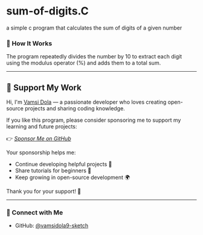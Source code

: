 # sum-of-digits.C
a simple c program that calculates the sum of digits of a given number 

### 🧠 How It Works
The program repeatedly divides the number by 10 to extract each digit using the modulus operator (%) and adds them to a total sum.

---

## 💖 Support My Work

Hi, I'm [Vamsi Dola](https://github.com/vamsidola9-sketch) — a passionate developer who loves creating open-source projects and sharing coding knowledge.

If you like this program, please consider sponsoring me to support my learning and future projects:

👉 [*Sponsor Me on GitHub*](https://github.com/sponsors/vamsidola9-sketch)

Your sponsorship helps me:
- Continue developing helpful projects 🧩  
- Share tutorials for beginners 📘  
- Keep growing in open-source development 🌍  

Thank you for your support! 🙏

---

### 📸 Connect with Me
- GitHub: [@vamsidola9-sketch](https://github.com/vamsidola9-sketch)

